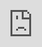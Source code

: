 <!DOCTYPE html>
<html lang="uk">
<head>
  <meta charset="UTF-8" />
  <meta name="viewport" content="width=device-width, initial-scale=1.0" />
  <title>Трансляція PULSE UA</title>
</head>
<body style="margin: 0; padding: 0; background: black;">
  <iframe
    width="100%"
    height="100%"
    src="https://www.youtube.com/embed/vDLSDE7d2us?autoplay=1"
    title="Трансляція PULSE UA"
    frameborder="0"
    allow="autoplay; encrypted-media"
    allowfullscreen
    style="position: fixed; top: 0; left: 0; border: none;"
  ></iframe>
</body>
</html>
